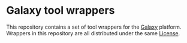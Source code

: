 # Galaxy tool wrappers

This repository contains a set of tool wrappers for the [Galaxy](https://github.com/galaxyproject) platform. Wrappers in this repository are all distributed under the same [License](https://github.com/cumbof/galaxytools/blob/main/LICENSE).
